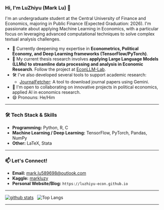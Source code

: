 ### Hi, I'm LuZhiyu (Mark Lu) 👋

I'm an undergraduate student at the Central University of Finance and Economics, majoring in Public Finance (Expected Graduation: 2026). I'm passionate about applying Machine Learning in Economics, with a particular focus on leveraging advanced computational techniques to solve complex textual analysis challenges.

* 🌱 Currently deepening my expertise in **Econometrics, Political Economy, and Deep Learning frameworks (TensorFlow/PyTorch)**.
* 🔭 My current thesis research involves **applying Large Language Models (LLMs) to streamline data processing and analysis in Economic Research**. Follow the project at [EconLLM-Lab](https://github.com/luzhiyu-econ/EconLLM-Lab).
* 🛠️ I've also developed several tools to support academic research:
    * [JournalFetcher](https://github.com/luzhiyu-econ/JournalFetcher): A tool to download journal papers using Gemini.
* 👯 I'm open to collaborating on innovative projects in political economics, applied AI in economics research.
* 😄 Pronouns: He/Him
    
---

### 🛠️ Tech Stack & Skills

* **Programming:** Python, R, C
* **Machine Learning / Deep Learning:** TensorFlow, PyTorch, Pandas, NumPy
* **Other:** LaTeX, Stata
---

### 📫 Let's Connect!

* **Email:** [mark.lu589698@outlook.com](mailto:mark.lu589698@outlook.com)
* **Kaggle:** [markluzy](https://www.kaggle.com/markluzy)
* **Personal Website/Blog:** `https://luzhiyu-econ.github.io`

---

[![github stats](https://github-readme-stats.vercel.app/api?username=luzhiyu-econ&count_private=true&show_icons=true&theme=radical)](https://github.com/anuraghazra/github-readme-stats)
&nbsp; ![Top Langs](https://github-readme-stats.vercel.app/api/top-langs/?username=luzhiyu-econ&layout=compact&theme=cobalt)

---
